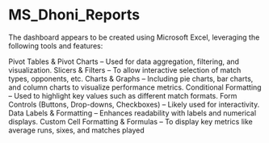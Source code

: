 # MS_Dhoni_Reports
The dashboard appears to be created using Microsoft Excel, leveraging the following tools and features:

Pivot Tables & Pivot Charts – Used for data aggregation, filtering, and visualization.
Slicers & Filters – To allow interactive selection of match types, opponents, etc.
Charts & Graphs – Including pie charts, bar charts, and column charts to visualize performance metrics.
Conditional Formatting – Used to highlight key values such as different match formats.
Form Controls (Buttons, Drop-downs, Checkboxes) – Likely used for interactivity.
Data Labels & Formatting – Enhances readability with labels and numerical displays.
Custom Cell Formatting & Formulas – To display key metrics like average runs, sixes, and matches played
